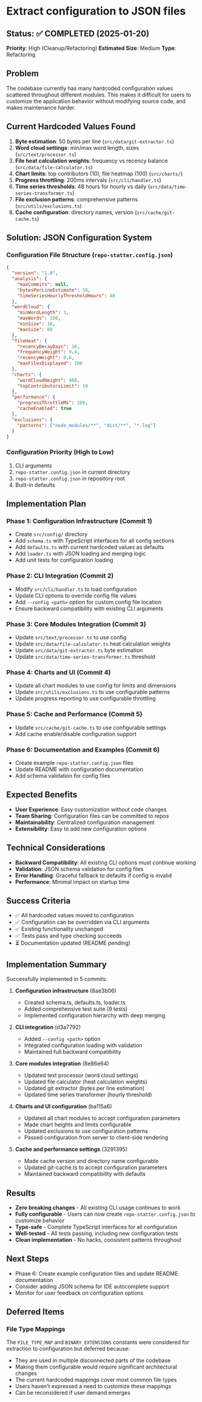 # Extract configuration to JSON files

## Status: ✅ COMPLETED (2025-01-20)
**Priority**: High (Cleanup/Refactoring)
**Estimated Size**: Medium
**Type**: Refactoring

## Problem
The codebase currently has many hardcoded configuration values scattered throughout different modules. This makes it difficult for users to customize the application behavior without modifying source code, and makes maintenance harder.

## Current Hardcoded Values Found
1. **Byte estimation**: 50 bytes per line (`src/data/git-extractor.ts`)
2. **Word cloud settings**: min/max word length, sizes (`src/text/processor.ts`)
3. **File heat calculation weights**: frequency vs recency balance (`src/data/file-calculator.ts`)
4. **Chart limits**: top contributors (10), file heatmap (100) (`src/charts/`)
5. **Progress throttling**: 200ms intervals (`src/cli/handler.ts`)
6. **Time series thresholds**: 48 hours for hourly vs daily (`src/data/time-series-transformer.ts`)
7. **File exclusion patterns**: comprehensive patterns (`src/utils/exclusions.ts`)
8. **Cache configuration**: directory names, version (`src/cache/git-cache.ts`)

## Solution: JSON Configuration System

### Configuration File Structure (`repo-statter.config.json`)
```json
{
  "version": "1.0",
  "analysis": {
    "maxCommits": null,
    "bytesPerLineEstimate": 50,
    "timeSeriesHourlyThresholdHours": 48
  },
  "wordCloud": {
    "minWordLength": 3,
    "maxWords": 100,
    "minSize": 10,
    "maxSize": 80
  },
  "fileHeat": {
    "recencyDecayDays": 30,
    "frequencyWeight": 0.4,
    "recencyWeight": 0.6,
    "maxFilesDisplayed": 100
  },
  "charts": {
    "wordCloudHeight": 400,
    "topContributorsLimit": 10
  },
  "performance": {
    "progressThrottleMs": 200,
    "cacheEnabled": true
  },
  "exclusions": {
    "patterns": ["node_modules/**", "dist/**", "*.log"]
  }
}
```

### Configuration Priority (High to Low)
1. CLI arguments
2. `repo-statter.config.json` in current directory
3. `repo-statter.config.json` in repository root
4. Built-in defaults

## Implementation Plan

### Phase 1: Configuration Infrastructure (Commit 1)
- Create `src/config/` directory
- Add `schema.ts` with TypeScript interfaces for all config sections
- Add `defaults.ts` with current hardcoded values as defaults
- Add `loader.ts` with JSON loading and merging logic
- Add unit tests for configuration loading

### Phase 2: CLI Integration (Commit 2)
- Modify `src/cli/handler.ts` to load configuration
- Update CLI options to override config file values
- Add `--config <path>` option for custom config file location
- Ensure backward compatibility with existing CLI arguments

### Phase 3: Core Modules Integration (Commit 3)
- Update `src/text/processor.ts` to use config
- Update `src/data/file-calculator.ts` heat calculation weights
- Update `src/data/git-extractor.ts` byte estimation
- Update `src/data/time-series-transformer.ts` threshold

### Phase 4: Charts and UI (Commit 4)
- Update all chart modules to use config for limits and dimensions
- Update `src/utils/exclusions.ts` to use configurable patterns
- Update progress reporting to use configurable throttling

### Phase 5: Cache and Performance (Commit 5)
- Update `src/cache/git-cache.ts` to use configurable settings
- Add cache enable/disable configuration support

### Phase 6: Documentation and Examples (Commit 6)
- Create example `repo-statter.config.json` files
- Update README with configuration documentation
- Add schema validation for config files

## Expected Benefits
- **User Experience**: Easy customization without code changes
- **Team Sharing**: Configuration files can be committed to repos
- **Maintainability**: Centralized configuration management
- **Extensibility**: Easy to add new configuration options

## Technical Considerations
- **Backward Compatibility**: All existing CLI options must continue working
- **Validation**: JSON schema validation for config files
- **Error Handling**: Graceful fallback to defaults if config is invalid
- **Performance**: Minimal impact on startup time

## Success Criteria
- ✅ All hardcoded values moved to configuration
- ✅ Configuration can be overridden via CLI arguments
- ✅ Existing functionality unchanged
- ✅ Tests pass and type checking succeeds
- ⏳ Documentation updated (README pending)

## Implementation Summary

Successfully implemented in 5 commits:

1. **Configuration infrastructure** (8ae3b06)
   - Created schema.ts, defaults.ts, loader.ts
   - Added comprehensive test suite (9 tests)
   - Implemented configuration hierarchy with deep merging

2. **CLI integration** (d3a7792)
   - Added `--config <path>` option
   - Integrated configuration loading with validation
   - Maintained full backward compatibility

3. **Core modules integration** (8e86e64)
   - Updated text processor (word cloud settings)
   - Updated file calculator (heat calculation weights)
   - Updated git extractor (bytes per line estimation)
   - Updated time series transformer (hourly threshold)

4. **Charts and UI configuration** (ba115a6)
   - Updated all chart modules to accept configuration parameters
   - Made chart heights and limits configurable
   - Updated exclusions to use configuration patterns
   - Passed configuration from server to client-side rendering

5. **Cache and performance settings** (3291395)
   - Made cache version and directory name configurable
   - Updated git-cache.ts to accept configuration parameters
   - Maintained backward compatibility with defaults

## Results

- **Zero breaking changes** - All existing CLI usage continues to work
- **Fully configurable** - Users can now create `repo-statter.config.json` to customize behavior
- **Type-safe** - Complete TypeScript interfaces for all configuration
- **Well-tested** - All tests passing, including new configuration tests
- **Clean implementation** - No hacks, consistent patterns throughout

## Next Steps

- Phase 6: Create example configuration files and update README documentation
- Consider adding JSON schema for IDE autocomplete support
- Monitor for user feedback on configuration options

## Deferred Items

### File Type Mappings
The `FILE_TYPE_MAP` and `BINARY_EXTENSIONS` constants were considered for extraction to configuration but deferred because:
- They are used in multiple disconnected parts of the codebase
- Making them configurable would require significant architectural changes
- The current hardcoded mappings cover most common file types
- Users haven't expressed a need to customize these mappings
- Can be reconsidered if user demand emerges
